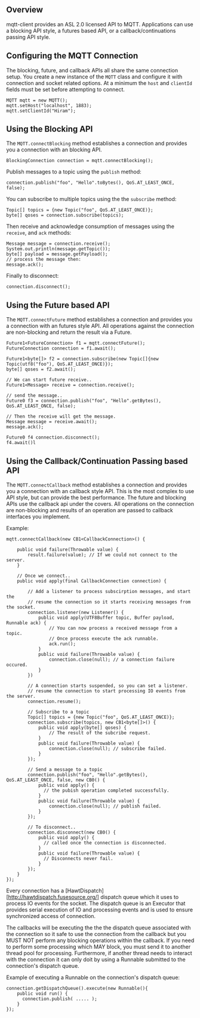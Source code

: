 ## Overview

mqtt-client provides an ASL 2.0 licensed API to MQTT.  Applications can use a blocking API style,
a futures based API, or a callback/continuations passing API style.

## Configuring the MQTT Connection

The blocking, future, and callback APIs all share the same connection setup.  You create a new 
instance of the `MQTT` class and configure it with connection and socket related options. At a minimum
the `host` and `clientId` fields must be set before attempting to connect.

    MQTT mqtt = new MQTT();
    mqtt.setHost("localhost", 1883);
    mqtt.setClientId("Hiram");

## Using the Blocking API

The `MQTT.connectBlocking` method establishes a connection and provides you a connection
with an blocking API.

    BlockingConnection connection = mqtt.connectBlocking();
    

Publish messages to a topic using the `publish` method:

    connection.publish("foo", "Hello".toBytes(), QoS.AT_LEAST_ONCE, false);

You can subscribe to multiple topics using the the `subscribe` method:
    
    Topic[] topics = {new Topic("foo", QoS.AT_LEAST_ONCE)};
    byte[] qoses = connection.subscribe(topics);

Then receive and acknowledge consumption of messages using the `receive`, and `ack`
methods:
    
    Message message = connection.receive();
    System.out.println(message.getTopic());
    byte[] payload = message.getPayload();
    // process the message then:
    message.ack();

Finally to disconnect:

    connection.disconnect();

## Using the Future based API

The `MQTT.connectFuture` method establishes a connection and provides you a connection
with an futures style API.  All operations against the connection are non-blocking and
return the result via a Future.

    Future1<FutureConnection> f1 = mqtt.connectFuture();
    FutureConnection connection = f1.await();

    Future1<byte[]> f2 = connection.subscribe(new Topic[]{new Topic(utf8("foo"), QoS.AT_LEAST_ONCE)});
    byte[] qoses = f2.await();

    // We can start future receive..
    Future1<Message> receive = connection.receive();

    // send the message..
    Future0 f3 = connection.publish("foo", "Hello".getBytes(), QoS.AT_LEAST_ONCE, false);

    // Then the receive will get the message.
    Message message = receive.await();
    message.ack();
    
    Future0 f4 connection.disconnect();
    f4.await()l


## Using the Callback/Continuation Passing based API

The `MQTT.connectCallback` method establishes a connection and provides you a connection with
an callback style API. This is the most complex to use API style, but can provide the best
performance. The future and blocking APIs use the callback api under the covers. All
operations on the connection are non-blocking and results of an operation are passed to
callback interfaces you implement.

Example:

    mqtt.connectCallback(new CB1<CallbackConnection>() {
  
        public void failure(Throwable value) {
            result.failure(value); // If we could not connect to the server.
        }
  
        // Once we connect..
        public void apply(final CallbackConnection connection) {

            // Add a listener to process subscirption messages, and start the
            // resume the connection so it starts receiving messages from the socket.
            connection.listener(new Listener() {
                public void apply(UTF8Buffer topic, Buffer payload, Runnable ack) {
                    // You can now process a received message from a topic.
                    // Once process execute the ack runnable.
                    ack.run();
                }
                public void failure(Throwable value) {
                    connection.close(null); // a connection failure occured.
                }
            })
        
            // A connection starts suspended, so you can set a listener.
            // resume the connection to start processing IO events from the server.
            connection.resume();

            // Subscribe to a topic
            Topic[] topics = {new Topic("foo", QoS.AT_LEAST_ONCE)};
            connection.subscribe(topics, new CB1<byte[]>() {
                public void apply(byte[] qoses) {
                    // The result of the subcribe request.
                }
                public void failure(Throwable value) {
                    connection.close(null); // subscribe failed.
                }
            });

            // Send a message to a topic
            connection.publish("foo", "Hello".getBytes(), QoS.AT_LEAST_ONCE, false, new CB0() {
                public void apply() {
                  // the pubish operation completed successfully.
                }
                public void failure(Throwable value) {
                    connection.close(null); // publish failed.
                }
            });
            
            // To disconnect..
            connection.disconnect(new CB0() {
                public void apply() {
                  // called once the connection is disconnected.
                }
                public void failure(Throwable value) {
                  // Disconnects never fail.
                }
            });
        }
    });

Every connection has a [HawtDispatch][http://hawtdispatch.fusesource.org/] dispatch queue
which it uses to process IO events for the socket. The dispatch queue is an Executor that
provides serial execution of IO and processing events and is used to ensure synchronized
access of connection.

The callbacks will be executing the the the dispatch queue associated with the connection so
it safe to use the connection from the callback but you MUST NOT perform any blocking
operations within the callback. If you need to perform some processing which MAY block, you
must send it to another thread pool for processing. Furthermore, if another thread needs to
interact with the connection it can only doit by using a Runnable submitted to the
connection's dispatch queue.

Example of executing a Runnable on the connection's dispatch queue:

    connection.getDispatchQueue().execute(new Runnable(){
        public void run() {
          connection.publish( ..... );
        }
    });
